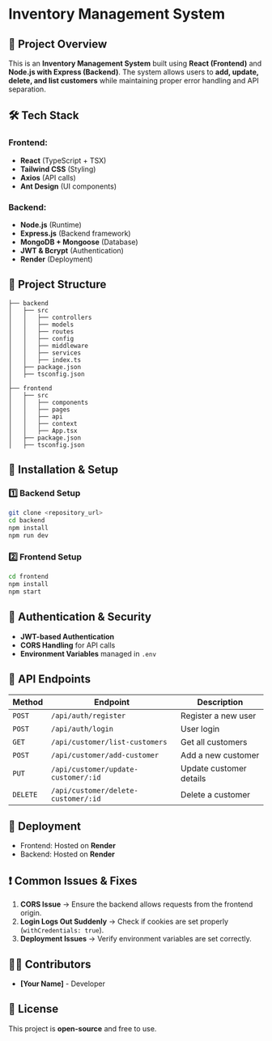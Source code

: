 # Inventory Management System

## 🚀 Project Overview
This is an **Inventory Management System** built using **React (Frontend)** and **Node.js with Express (Backend)**. The system allows users to **add, update, delete, and list customers** while maintaining proper error handling and API separation.

## 🛠️ Tech Stack
### Frontend:
- **React** (TypeScript + TSX)
- **Tailwind CSS** (Styling)
- **Axios** (API calls)
- **Ant Design** (UI components)

### Backend:
- **Node.js** (Runtime)
- **Express.js** (Backend framework)
- **MongoDB + Mongoose** (Database)
- **JWT & Bcrypt** (Authentication)
- **Render** (Deployment)

## 📁 Project Structure
```
├── backend
│   ├── src
│   │   ├── controllers
│   │   ├── models
│   │   ├── routes
│   │   ├── config
│   │   ├── middleware
│   │   ├── services
│   │   ├── index.ts
│   ├── package.json
│   ├── tsconfig.json
│
├── frontend
│   ├── src
│   │   ├── components
│   │   ├── pages
│   │   ├── api
│   │   ├── context
│   │   ├── App.tsx
│   ├── package.json
│   ├── tsconfig.json
```

## 🔧 Installation & Setup
### 1️⃣ Backend Setup
```sh
git clone <repository_url>
cd backend
npm install
npm run dev
```

### 2️⃣ Frontend Setup
```sh
cd frontend
npm install
npm start
```

## 🔑 Authentication & Security
- **JWT-based Authentication**
- **CORS Handling** for API calls
- **Environment Variables** managed in `.env`

## 📌 API Endpoints
| Method | Endpoint | Description |
|--------|---------|-------------|
| `POST` | `/api/auth/register` | Register a new user |
| `POST` | `/api/auth/login` | User login |
| `GET` | `/api/customer/list-customers` | Get all customers |
| `POST` | `/api/customer/add-customer` | Add a new customer |
| `PUT` | `/api/customer/update-customer/:id` | Update customer details |
| `DELETE` | `/api/customer/delete-customer/:id` | Delete a customer |

## 🚀 Deployment
- Frontend: Hosted on **Render**
- Backend: Hosted on **Render**

## ❗ Common Issues & Fixes
1. **CORS Issue** → Ensure the backend allows requests from the frontend origin.
2. **Login Logs Out Suddenly** → Check if cookies are set properly (`withCredentials: true`).
3. **Deployment Issues** → Verify environment variables are set correctly.

## 👨‍💻 Contributors
- **[Your Name]** - Developer

## 📜 License
This project is **open-source** and free to use.

